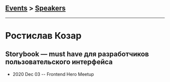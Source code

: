 ## [Events](../README.md) > [Speakers](../speakers.md)
---

# Ростислав Козар

## Storybook — must have для разработчиков пользовательского интерфейса
- 2020 Dec 03 -- Frontend Hero Meetup    

